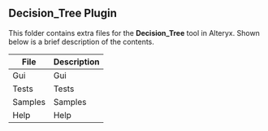 ## Decision_Tree Plugin

This folder contains extra files for the **Decision_Tree** tool in Alteryx. Shown below is a brief description of the contents. 

| File               | Description                                       |
|--------------------|---------------------------------------------------|
| Gui                | Gui                                               |       
| Tests              | Tests                                             |
| Samples            | Samples                                           |
| Help               | Help                                              |